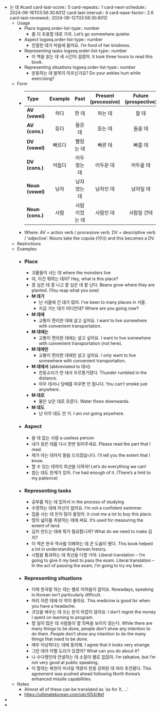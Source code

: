 - 는 데 #card
  card-last-score:: 5
  card-repeats:: 1
  card-next-schedule:: 2024-06-16T03:56:30.601Z
  card-last-interval:: 4
  card-ease-factor:: 2.6
  card-last-reviewed:: 2024-06-12T03:56:30.601Z
	- Usage
		- Place
		  logseq.order-list-type:: number
			- 좀 더 조용할 데로 가자.
			  Let’s go somewhere quieter.
		- Aspect
		  logseq.order-list-type:: number
			- 친절한 데가 마음에 들어요.
			  I’m fond of her kindness.
		- Representing tasks
		  logseq.order-list-type:: number
			- 이 책을 읽는 데 세 시간이 걸렸어.
			  It took three hours to read this book.
		- Representing situations
		  logseq.order-list-type:: number
			- 운동하는 데 발목이 아프신가요?
			  Do your ankles hurt while exercising?
	- Form
		- | Type | Example | Past | Present (processive) | Future (prospective) | Retrospective |
		  |:---|:---:|:---:|:---:|:---:|:---:|
		  | **AV (vowel)** | 하다 | 한 데 | 하는 데 | 할 데 | 하던 데 |
		  | **AV (cons.)** | 듣다 | 들은 데 | 듣는 데 | 들을 데 | 듣던 데 |
		  | **DV (vowel)** | 빠르다 | 빨랐는 데 | 빠른 데 | 빠를 데 | 빠르던 데 |
		  | **DV (cons.)** | 어둡다 | 어두웠는 데 | 어두운 데 | 어두울 데 | 어둡던 데 |
		  | **Noun (vowel)** | 남자 | 남자였는 데 | 남자인 데 | 남자일 데 | 남자였던 데 |
		  | **Noun (cons.)** | 사람 | 사람이었는 데 | 사람인 데 | 사람일 건데 | 사람이였던 데 |
		- Where:
		  AV = action verb / processive verb.
		  DV = descriptive verb / ‘adjective’.
		  Nouns take the copula (이다) and this becomes a DV.
	- Restrictions
	- Examples
		- ### Place
			- 괴물들이 사는 데
			  where the monsters live
			- 야, 이건 뭐하는 데야?
			  Hey, what is this place?
			- 콩 심은 데 콩 나고 팥 심은 데 팥 난다.
			  Beans grow where they are planted.
			  (You reap what you sow)
			- **M 데가**
				- 난 서울에 간 데가 많아.
				  I’ve been to many places in 서울.
				- 지금 가는 데가 어디인데?
				  Where are you going now?
			- **M 데에**
				- 교통이 편리한 데에 살고 싶어요.
				  I want to live somewhere with convenient transportation.
			- **M 데에는**
				- 교통이 편리한 데에는 살고 싶어요.
				  I want to live somewhere with convenient transportation (not here).
			- **M 데에만**
				- 교통이 편리한 데에만 살고 싶어요.
				  I only want to live somewhere with convenient transportation.
			- **M 데에서** (abbreviated to 데서)
				- 천둥소리가 먼 데서 우르릉거렸다.
				  Thunder rumbled in the distance.
				- 아무 데서나 담배를 피우면 안 됩니다.
				  You can’t smoke just anywhere.
			- **M 데로**
				- 물은 낮은 데로 흐른다.
				  Water flows downwards.
			- **M 데도**
				- 난 아무 데도 안 가.
				  I am not going anywhere.
		- ### Aspect
			- 쓸 데 없는 사람
			  a useless person
			- 내가 읽은 데를 다시 한번 읽어주세요.
			  Please read the part that I read.
			- 제가 아는 데까지 말씀 드리겠습니다.
			  I’ll tell you the extent that I know.
			- 할 수 있는 데까지 최선을 다하자!
			  Let’s do everything we can!
			- 참는 데도 한계가 있어.
			  I’ve had enough of it.
			  (There’s a limit to my patience)
		- ### Representing tasks
			- 공부를 하는 데 있어서
			  in the process of studying
			- 수영하는 데에 자신이 없어요.
			  I’m not a confident swimmer.
			- 집을 사는 데 돈이 많이 들었어.
			  It cost me a lot to buy this place.
			- 땅의 넓이를 측량하는 데에 써요.
			  It’s used for measuring the extent of land.
			- 김치 만드는 데에 뭐가 필요합니까?
			  What do we need to make 김치?
			- 이 책은 한국 역사를 이해하는 데 큰 도움이 됐다.
			  This book helped a lot in understanding Korean history.
			- 시험을 통과하는 데 최선을 다할 거야.
			  Liberal translation – I’m going to give it my best to pass the exam.
			  Literal translation – In the act of passing the exam, I’m going to try my best.
		- ### Representing situations
			- 이제 한국말 하는 데는 별로 어려움이 없어요.
			  Nowadays, speaking in Korean isn’t particularly difficult.
			- 머리 아픈 데에 이 약이 좋아요.
			  This medicine is good for when you have a headache.
			- 코딩을 배우는 데 쓰는 돈이 아깝지 않아요.
			  I don’t regret the money I spent on learning to program.
			- 할 일이 많은 데 사람들이 할 의욕을 보이지 않는다.
			  While there are many things to be done, people don’t show any intention to do them.
			  People don’t show any intention to do the many things that need to be done.
			- 매우 이상하다는 데에 동의해.
			  I agree that it looks very strange.
			- 그런 데야 어쩔 도리가 있겠어?
			  What can you do about it?
			- 나 수다쟁인데 연설하는 데 소질이 별로 없잖아.
			  I’m talkative, but I’m not very good at public speaking.
			- 이 합의는 북한이 미사일 역량이 한층 강화된 데 따라 추진됐다.
			  This agreement was pushed ahead following North Korea’s enhanced missile capabilities.
	- Notes
		- Almost all of these can be translated as 'as for X, ...'
		- https://ultimatekorean.com/ukr/054/#ef
-
-